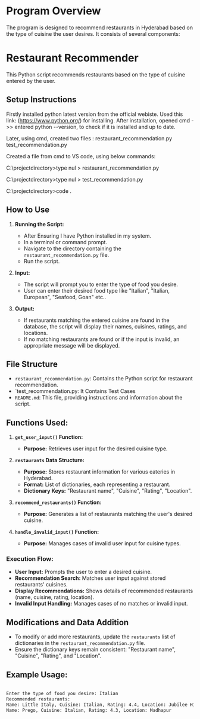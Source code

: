
# Program Overview
The program is designed to recommend restaurants in Hyderabad based on the type of cuisine the user desires. It consists of several components:

# Restaurant Recommender

This Python script recommends restaurants based on the type of cuisine entered by the user.

## Setup Instructions

Firstly installed python latest version from the official webiste. Used this link: (https://www.python.org/) for installing.
After installation, opened cmd ->> entered python --version, to check if it is installed and up to date.

Later, using cmd, created two files :
restaurant_recommendation.py
test_recommendation.py

Created a file from cmd to VS code, using below commands:

C:\projectdirectory>type nul > restaurant_recommendation.py

C:\projectdirectory>type nul > test_recommendation.py

C:\projectdirectory>code .

## How to Use

1. **Running the Script:**
    - After Ensuring I have Python installed in my system.
    - In a terminal or command prompt.
    - Navigate to the directory containing the `restaurant_recommendation.py` file.
    - Run the script.

2. **Input:**
    - The script will prompt you to enter the type of food you desire.
    - User can enter their desired food type like "Italian", "Italian, European", "Seafood, Goan" etc..

3. **Output:**
    - If restaurants matching the entered cuisine are found in the database, the script will display their names, cuisines, ratings, and locations.
    - If no matching restaurants are found or if the input is invalid, an appropriate message will be displayed.



## File Structure

- `restaurant_recommendation.py`: Contains the Python script for restaurant recommendation.
- `test_recommendation.py: It Contains Test Cases
- `README.md`: This file, providing instructions and information about the script.

## Functions Used:

1. **`get_user_input()` Function:**
    - **Purpose:** Retrieves user input for the desired cuisine type.
    
2. **`restaurants` Data Structure:**
    - **Purpose:** Stores restaurant information for various eateries in Hyderabad.
    - **Format:** List of dictionaries, each representing a restaurant.
    - **Dictionary Keys:** "Restaurant name", "Cuisine", "Rating", "Location".

3. **`recommend_restaurants()` Function:**
    - **Purpose:** Generates a list of restaurants matching the user's desired cuisine.
    
4. **`handle_invalid_input()` Function:**
    - **Purpose:** Manages cases of invalid user input for cuisine types.

### Execution Flow:

- **User Input:** Prompts the user to enter a desired cuisine.
- **Recommendation Search:** Matches user input against stored restaurants' cuisines.
- **Display Recommendations:** Shows details of recommended restaurants (name, cuisine, rating, location).
- **Invalid Input Handling:** Manages cases of no matches or invalid input.




## Modifications and Data Addition

- To modify or add more restaurants, update the `restaurants` list of dictionaries in the `restaurant_recommendation.py` file.
- Ensure the dictionary keys remain consistent: "Restaurant name", "Cuisine", "Rating", and "Location".


## Example Usage:

```bash

Enter the type of food you desire: Italian
Recommended restaurants:
Name: Little Italy, Cuisine: Italian, Rating: 4.4, Location: Jubilee Hills
Name: Prego, Cuisine: Italian, Rating: 4.3, Location: Madhapur


